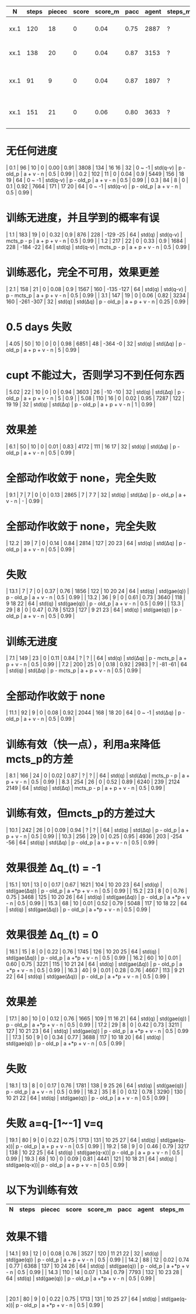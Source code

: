 | N     | steps |piecec | score |score_m| pacc  | agent |steps_m| piecec_b  | play  | v      | a            | model_a    | loss          | cupt  |a_random|
| ----- | ----- | ----- | ----- | ----- | ----- | ----- | ----- | -----     | ----- | -----  | -----        | -----      | -----         | ----- | -----  | 
| xx.1  | 120   | 18    | 0     | 0.04  | 0.75  | 2887  | ?     |           | 32    | std(q) | std(Δq)      | p - old_p  | a + v - n     | 0.25  | 0.99   |
| xx.1  | 138   | 20    | 0     | 0.04  | 0.87  | 3153  | ?     |           | 32    | std(q) | std(Δq)      | p - mcts_p | a + v - n     | 0.25  | 0.99   |
| xx.1  | 91    | 9     | 0     | 0.04  | 0.87  | 1897  | ?     |           | 32    | std(q) | std(Δq)      | old_p - p  | a + p + v - n | 0.25  | 0.99   |
| xx.1  | 151   | 21    | 0     | 0.06  | 0.80  | 3633  | ?     |           | 32    | std(q) | std(Δq)      | p - old_p  | a + p + v - n | 0.25  | 0.99   |

# 无任何进度
| 0.1  | 96     | 10    | 0     | 0.00  | 0.91  | 3808  | 134   | 16    16  | 32    | 0 ~ -1 | std(q-v)     | p - old_p  | a + v - n     | 0.5   | 0.99   |
| 0.2  | 102    | 11    | 0     | 0.04  | 0.9   | 5449  | 156   | 18    19  | 64    | 0 ~ -1 | std(q-v)     | p - old_p  | a + v - n     | 0.5   | 0.99   |
| 0.3  | 84     | 8     | 0     | 0.1   | 0.92  | 7664  | 171   | 17    20  | 64    | 0 ~ -1 | std(q-v)     | p - old_p  | a + v - n     | 0.5   | 0.99   |

# 训练无进度，并且学到的概率有误
| 1.1   | 183   | 19    | 0     | 0.32  | 0.9   | 876   | 228   | -129 -25  | 64    | std(q) | std(q-v)     | mcts_p - p | a + p + v - n | 0.5   | 0.99   |
| 1.2   | 217   | 22    | 0     | 0.33  | 0.9   | 1684  | 228   | -184 -22  | 64    | std(q) | std(q-v)     | mcts_p - p | a + p + v - n | 0.5   | 0.99   |

# 训练恶化，完全不可用，效果更差
| 2.1   | 158   | 21    | 0     | 0.08  | 0.9   | 1567  | 160   | -135 -127 | 64    | std(q) | std(q-v)     | p - mcts_p | a + p + v - n | 0.5   | 0.99   |
| 3.1   | 147   | 19    | 0     | 0.06  | 0.82  | 3234  | 160   | -261 -307 | 32    | std(q) | std(Δq)      | p - old_p  | a + p + v - n | 0.25  | 0.99   |

# 0.5 days 失败
| 4.05  | 50    | 10    | 0     | 0     | 0.98  | 6851  | 48    | -364 -0   | 32    | std(q) | std(Δq)      | p - old_p  | a + p + v - n | 5     | 0.99   |

# cupt 不能过大，否则学习不到任何东西
| 5.02  | 22    | 10    | 0     | 0     | 0.94  | 3603  | 26    | -10 -10   | 32    | std(q) | std(Δq)      | p - old_p  | a + p + v - n | 5     | 0.9    |
| 5.08  | 110   | 16    | 0     | 0.02  | 0.95  | 7287  | 122   | 19   19   | 32    | std(q) | std(Δq)      | p - old_p  | a + p + v - n | 1     | 0.99   |

# 效果差
| 6.1   | 50    | 10    | 0     | 0.01  | 0.83  | 4172  | 111   | 16   17   | 32    | std(q) | std(Δq)      | p - old_p  | a + v - n     | 0.5   | 0.99   |
# 全部动作收敛于 none，完全失败
| 9.1   | 7     | 7     | 0     | 0     | 0.13  | 2865  | 7     | 7    7    | 32    | std(q) | std(Δq)      | p - old_p  | a + v - n     | -     | 0.99   |
# 全部动作收敛于 none，完全失败
| 12.2  | 39    | 7     | 0     | 0.14  | 0.84  | 2814  | 127   | 20    23  | 64    | std(q) | std(Δq)      | p - old_p  | a + v - n     | 0.5   | 0.99   |

# 失败
| 13.1  | 7     | 7     | 0     | 0.37  | 0.76  | 1856  | 122   | 10 20 24  | 64    | std(q) | std(gae(q))  | p - old_p  | a + v - n     | 0.5   | 0.99   |
| 13.2  | 36    | 9     | 0     | 0.61  | 0.73  | 3640  | 118   | 9  18 22  | 64    | std(q) | std(gae(q))  | p - old_p  | a + v - n     | 0.5   | 0.99   |
| 13.3  | 29    | 8     | 0     | 0.47  | 0.78  | 5123  | 127   | 9  21 23  | 64    | std(q) | std(gae(q))  | p - old_p  | a + v - n     | 0.5   | 0.99   |

# 训练无进度
| 7.1   | 149   | 23    | 0     | 0.11  | 0.84  | ?     | ?     |           | 64    | std(q) | std(Δq)      | p - mcts_p | a + p + v - n | 0.5   | 0.99   |
| 7.2   | 200   | 25    | 0     | 0.18  | 0.92  | 2983  | ?     | -81 -61   | 64    | std(q) | std(Δq)      | p - mcts_p | a + p + v - n | 0.5   | 0.99   |

# 全部动作收敛于 none
| 11.1  | 92    | 9     | 0     | 0.08  | 0.92  | 2044  | 168   | 18    20  | 64    | 0 ~ -1 | std(Δq)      | p - old_p  | a + v - n     | 0.5   | 0.99   |

# 训练有效（快一点），利用a来降低mcts_p的方差
| 8.1   | 166   | 24    | 0     | 0.02  | 0.87  | ?     | ?     |           | 64    | std(q) | std(Δq)      | mcts_p - p | a + p + v - n | 0.5   | 0.99   |
| 8.3   | 254   | 26    | 0     | 0.52  | 0.89  | 6240  | 239   | 2124 2149 | 64    | std(q) | std(Δq)      | mcts_p - p | a + p + v - n | 0.5   | 0.99   |

# 训练有效，但mcts_p的方差过大
| 10.1  | 242   | 26    | 0     | 0.09  | 0.94  | ?     | ?     |           | 64    | std(q) | std(Δq)      | p - old_p  | a + p + v - n | 0.5   | 0.99   |
| 10.3  | 256   | 29    | 0     | 0.25  | 0.95  | 4936  | 203   | -254 -56  | 64    | std(q) | std(Δq)      | p - old_p  | a + p + v - n | 0.5   | 0.99   |

# 效果很差 Δq_(t) = -1
| 15.1  | 101   | 13    | 0     | 0.17  | 0.67  | 1621  | 104   | 10 20 23  | 64    | std(q) | std(gae(Δq)) | p - old_p  | a +*p + v - n | 0.5   | 0.99   |
| 15.2  | 23    | 8     | 0     | 0.76  | 0.75  | 3468  | 125   | 10 20 26  | 64    | std(q) | std(gae(Δq)) | p - old_p  | a +*p + v - n | 0.5   | 0.99   |
| 15.3  | 68    | 10    | 0.01  | 0.52  | 0.79  | 5048  | 117   | 10 18 22  | 64    | std(q) | std(gae(Δq)) | p - old_p  | a +*p + v - n | 0.5   | 0.99   |

# 效果很差 Δq_(t) = 0
| 16.1  | 15    | 8     | 0     | 0.22  | 0.76  | 1745  | 126   | 10 20 25  | 64    | std(q) | std(gae(Δq)) | p - old_p  | a +*p + v - n | 0.5   | 0.99   |
| 16.2  | 60    | 10    | 0.01  | 0.60  | 0.75  | 3221  | 115   | 10 21 24  | 64    | std(q) | std(gae(Δq)) | p - old_p  | a +*p + v - n | 0.5   | 0.99   |
| 16.3  | 40    | 9     | 0.01  | 0.28  | 0.76  | 4667  | 113   | 9  21 22  | 64    | std(q) | std(gae(Δq)) | p - old_p  | a +*p + v - n | 0.5   | 0.99   |

# 效果差
| 17.1  | 80    | 10    | 0     | 0.12  | 0.76  | 1665  | 109   | 11 16 21  | 64    | std(q) | std(gae(q))  | p - old_p  | a +*p + v - n | 0.5   | 0.99   |
| 17.2  | 29    | 8     | 0     | 0.42  | 0.73  | 3211  | 127   | 10 21 23  | 64    | std(q) | std(gae(q))  | p - old_p  | a +*p + v - n | 0.5   | 0.99   |
| 17.3  | 50    | 9     | 0     | 0.34  | 0.77  | 3688  | 117   | 10 18 20  | 64    | std(q) | std(gae(q))  | p - old_p  | a +*p + v - n | 0.5   | 0.99   |

# 失败
| 18.1  | 13    | 8     | 0     | 0.17  | 0.76  | 1781  | 138   | 9  25 26  | 64    | std(q) | std(gae(q))  | p - old_p  | a + v - n     | 0.5   | 0.99   |
| 18.2  | 35    | 8     | 0     | 0.12  | 0.78  | 3290  | 130   | 10 21 22  | 64    | std(q) | std(gae(q))  | p - old_p  | a + v - n     | 0.5   | 0.99   |

# 失败  a=q-[1~-1] v=q
| 19.1  | 80    | 9     | 0     | 0.22  | 0.75  | 1713  | 131   | 10 25 27  | 64    | std(q) | std(gae(q-x))| p - old_p  | a + p + v - n | 0.5   | 0.99   |
| 19.2  | 58    | 9     | 0     | 0.46  | 0.79  | 3217  | 138   | 10 22 25  | 64    | std(q) | std(gae(q-x))| p - old_p  | a + p + v - n | 0.5   | 0.99   |
| 19.3  | 68    | 10    | 0     | 0.09  | 0.81  | 4441  | 121   | 10 18 21  | 64    | std(q) | std(gae(q-x))| p - old_p  | a + p + v - n | 0.5   | 0.99   |


# 以下为训练有效
| N     | steps |piecec | score |score_m| pacc  | agent |steps_m|piecec_b   | play  | v      | a            | model_a    | loss          | cupt  |a_random|
| ----- | ----- | ----- | ----- | ----- | ----- | ----- | ----- | -----     | ----- | -----  | -----        | -----      | -----         | ----- | -----  | 

# 效果不错
| 14.1  | 93    | 12    | 0     | 0.08  | 0.76  | 3527  | 120   | 11 21 22  | 32    | std(q) | std(gae(q))  | p - old_p  | a + p + v - n | 0.5   | 0.99   |
| 14.2  | 88    | 12    | 0.02  | 0.74  | 0.77  | 6368  | 137   | 10 24 26  | 64    | std(q) | std(gae(q))  | p - old_p  | a +*p + v - n | 0.5   | 0.99   |
| 14.3  | 110   | 14    | 0.07  | 1.34  | 0.79  | 7793  | 132   | 10 23 28  | 64    | std(q) | std(gae(q))  | p - old_p  | a +*p + v - n | 0.5   | 0.99   |

# 
| 20.1  | 80    | 9     | 0     | 0.22  | 0.75  | 1713  | 131   | 10 25 27  | 64    | std(q) | std(gae(q-x))| p - old_p  | a +*p + v - n | 0.5   | 0.99   |














